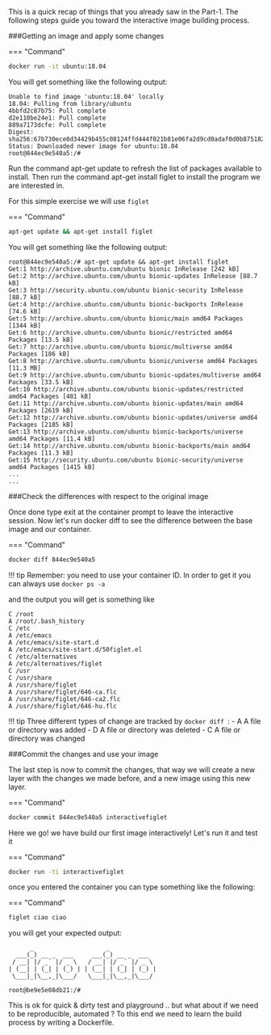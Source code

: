This is a quick recap of things that you already saw in the Part-1. The following steps guide you toward the interactive image building process. 

###Getting an image and apply some changes

=== "Command"
```bash
docker run -it ubuntu:18.04
```

You will get something like the following output:

```
Unable to find image 'ubuntu:18.04' locally
18.04: Pulling from library/ubuntu
4bbfd2c87b75: Pull complete 
d2e110be24e1: Pull complete 
889a7173dcfe: Pull complete 
Digest: sha256:67b730ece0d34429b455c08124ffd444f021b81e06fa2d9cd0adaf0d0b875182
Status: Downloaded newer image for ubuntu:18.04
root@844ec9e540a5:/#
```

Run the command apt-get update to refresh the list of packages available to install.
Then run the command apt-get install figlet to install the program we are interested in.

For this simple exercise we will use `figlet`

=== "Command"
```bash
apt-get update && apt-get install figlet
```

You will get something like the following output:

```
root@844ec9e540a5:/# apt-get update && apt-get install figlet
Get:1 http://archive.ubuntu.com/ubuntu bionic InRelease [242 kB]
Get:2 http://archive.ubuntu.com/ubuntu bionic-updates InRelease [88.7 kB]
Get:3 http://security.ubuntu.com/ubuntu bionic-security InRelease [88.7 kB]         
Get:4 http://archive.ubuntu.com/ubuntu bionic-backports InRelease [74.6 kB]                   
Get:5 http://archive.ubuntu.com/ubuntu bionic/main amd64 Packages [1344 kB]                    
Get:6 http://archive.ubuntu.com/ubuntu bionic/restricted amd64 Packages [13.5 kB]                         
Get:7 http://archive.ubuntu.com/ubuntu bionic/multiverse amd64 Packages [186 kB]                          
Get:8 http://archive.ubuntu.com/ubuntu bionic/universe amd64 Packages [11.3 MB]                           
Get:9 http://archive.ubuntu.com/ubuntu bionic-updates/multiverse amd64 Packages [33.5 kB]                 
Get:10 http://archive.ubuntu.com/ubuntu bionic-updates/restricted amd64 Packages [481 kB]
Get:11 http://archive.ubuntu.com/ubuntu bionic-updates/main amd64 Packages [2619 kB]
Get:12 http://archive.ubuntu.com/ubuntu bionic-updates/universe amd64 Packages [2185 kB]
Get:13 http://archive.ubuntu.com/ubuntu bionic-backports/universe amd64 Packages [11.4 kB]
Get:14 http://archive.ubuntu.com/ubuntu bionic-backports/main amd64 Packages [11.3 kB]
Get:15 http://security.ubuntu.com/ubuntu bionic-security/universe amd64 Packages [1415 kB]
...
...

```

###Check the differences with respect to the original image

Once done type exit at the container prompt to leave the interactive session.
Now let's run docker diff to see the difference between the base image and our container.

=== "Command"
```bash
docker diff 844ec9e540a5
```

!!! tip
    Remember: you need to use your container ID. In order to get it you can always use `docker ps -a`

and the output you will get is something like

```
C /root
A /root/.bash_history
C /etc
A /etc/emacs
A /etc/emacs/site-start.d
A /etc/emacs/site-start.d/50figlet.el
C /etc/alternatives
A /etc/alternatives/figlet
C /usr
C /usr/share
A /usr/share/figlet
A /usr/share/figlet/646-ca.flc
A /usr/share/figlet/646-ca2.flc
A /usr/share/figlet/646-hu.flc
```

!!! tip
    Three different types of change are tracked by `docker diff `:
    -  A	A file or directory was added
    -  D	A file or directory was deleted
    -  C	A file or directory was changed

###Commit the changes and use your image

The last step is now to commit the changes, that way we will create a new layer with the changes we made before, and a new image using this new layer.

=== "Command"
```bash
docker commit 844ec9e540a5 interactivefiglet
```

Here we go!  we have build our first image interactively! Let's run it and test it

=== "Command"
```bash
docker run -ti interactivefiglet 
```

once you entered the container you can type  something like the following:

=== "Command"
```bash
figlet ciao ciao 
```
you will get your expected output: 

```
      _                    _             
  ___(_) __ _  ___     ___(_) __ _  ___  
 / __| |/ _` |/ _ \   / __| |/ _` |/ _ \ 
| (__| | (_| | (_) | | (__| | (_| | (_) |
 \___|_|\__,_|\___/   \___|_|\__,_|\___/ 
                                         
root@be9e5e08db21:/#
```

This is ok for quick & dirty test and playground .. but what about if we need to be reproducible, automated ? 
To this end we need to learn the build process by writing a Dockerfile.

